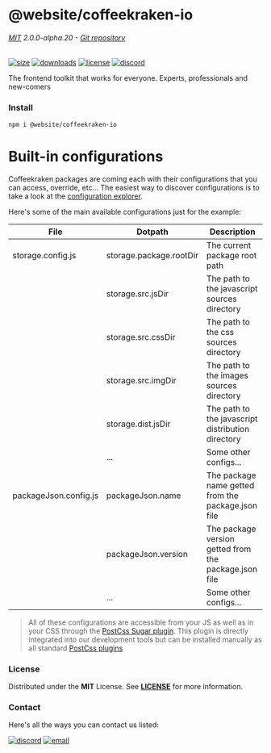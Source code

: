 
<!-- header -->
# @website/coffeekraken-io

###### [MIT](./license) 2.0.0-alpha.20 - [Git repository]()

<!-- shields -->
[![size](https://shields.io/bundlephobia/min/@website/coffeekraken-io?style=for-the-badge)](https://www.npmjs.com/package/@website/coffeekraken-io)
[![downloads](https://shields.io/npm/dm/@website/coffeekraken-io?style=for-the-badge)](https://www.npmjs.com/package/@website/coffeekraken-io)
[![license](https://shields.io/npm/l/@website/coffeekraken-io?style=for-the-badge)](./LICENSE)
[![discord](https://img.shields.io/discord/940362961682333767?color=5100FF&amp;label=Join%20us%20on%20Discord&amp;style=for-the-badge)](https://discord.gg/HzycksDJ)

<!-- description -->
The frontend toolkit that works for everyone. Experts, professionals and new-comers

<!-- install -->
### Install

```shell
npm i @website/coffeekraken-io
```

<!-- body -->

<!--
/**
* @name            Built-in configs
* @namespace       doc.config
* @type            Markdown
* @platform        md
* @status          stable
* @menu            Documentation / Configuration           /doc/config/built-in
*
* @since           2.0.0
* @author    Olivier Bossel <olivier.bossel@gmail.com> (https://coffeekraken.io)
*/
-->

# Built-in configurations

Coffeekraken packages are coming each with their configurations that you can access, override, etc...
The easiest way to discover configurations is to take a look at the [configuration explorer](/config/explorer).

Here's some of the main available configurations just for the example:

| File                  | Dotpath                 | Description                                           |
| --------------------- | ----------------------- | ----------------------------------------------------- |
| storage.config.js     | storage.package.rootDir | The current package root path                         |
|                       | storage.src.jsDir       | The path to the javascript sources directory          |
|                       | storage.src.cssDir      | The path to the css sources directory                 |
|                       | storage.src.imgDir      | The path to the images sources directory              |
|                       | storage.dist.jsDir      | The path to the javascript distribution directory     |
|                       | ...                     | Some other configs...                                 |
| packageJson.config.js | packageJson.name        | The package name getted from the package.json file    |
|                       | packageJson.version     | The package version getted from the package.json file |
|                       | ...                     | Some other configs...                                 |

> All of these configurations are accessible from your JS as well as in your CSS through the [PostCss Sugar plugin](/package/@coffeekraken/s-postcss-sugar-plugin/doc/readme). This plugin is directly integrated into our development tools but can be installed manually as all standard [PostCss plugins](https://github.com/postcss/postcss)


<!-- license -->
### License

Distributed under the **MIT** License. See **[LICENSE](./license)** for more information.

<!-- contact -->
### Contact

Here's all the ways you can contact us listed:

[![discord](https://img.shields.io/badge/Join%20us%20on%20discord-Join-blueviolet?style=[config.shieldsio.style]&amp;logo=discord)](https://discord.gg/HzycksDJ)
[![email](https://img.shields.io/badge/Email%20us-Go-green?style=[config.shieldsio.style]&amp;logo=Mail.Ru)](mailto:olivier.bossel@gmail.com)
